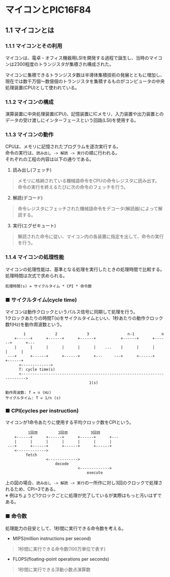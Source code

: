 # マイコンとPIC16F84
## 1.1 マイコンとは
### 1.1.1 マイコンとその利用
マイコンは、電卓・オフィス機器用LSIを開発する過程で誕生し、当時のマイコンは2300程度のトランジスタが集積され構成された。  
  
マイコンに集積できるトランジスタ数は半導体集積技術の発展とともに増加し、現在では数千万個〜数億個のトランジスタを集積するものがコンピュータの中央処理装置(CPU)として使われている。
### 1.1.2 マイコンの構成
演算装置に中央処理装置(CPU)、記憶装置にICメモリ、入力装置や出力装置とのデータの受け渡しにインターフェースという回路(LSI)を使用する。
### 1.1.3 マイコンの動作
CPUは、メモリに記憶されたプログラムを逐次実行する。  
命令の実行は、`読み出し -> 解読 -> 実行`の順に行われる。  
それぞれの工程の内容は以下の通りである。
1. 読み出し(フェッチ)
> メモリに格納されている機械語命令をCPUの命令レジスタに読み出す。  
> 命令の実行を終えるたびに次の命令のフェッチを行う。
2. 解読(デコード)
> 命令レジスタにフェッチされた機械語命令をデコータ(解読器)によって解読する。
3. 実行(エグゼキュート)
> 解読された命令に従い、マイコン内の各装置に指定を出して、命令の実行を行う。

### 1.1.4 マイコンの処理性能
マイコンの処理性能は、基準となる処理を実行したときの処理時間で比較する。  
処理時間は次式で求められる。
```
処理時間(s) = サイクルタイム * CPI * 命令数
```
### ■ サイクルタイム(cycle time)
マイコンは動作クロックというパルス信号に同期して処理を行う。  
1クロックあたりの時間T(s)をサイクルタイムといい、1秒あたりの動作クロック数f(Hz)を動作周波数という。  
```
        1             2             3                 n-1            n
    +------+      +------+      +------+           +------+      +------+      +---
    |      |      |      |      |      |    ...    |      |      |      |      |     
 ---+      +------+      +------+      +---     ---+      +------+      +------+
      <------------->
      T: cycle time(s)
      <------------------------------------------------------------------------>
                                     1(s)
```
```
動作周波数: f = n (Hz)
サイクルタイム: T = 1/n (s)
```
### ■ CPI(cycles per instruction)
マイコンが1命令あたりに使用する平均クロック数をCPIという。
```
          1回目         2回目          3回目
    +------+      +------+      +------+      +---
    |      |      |      |      |      |      |
 ---+      +------+      +------+      +------+
    <------------->
         fetch
                  <------------->
                      decode
                                <------------->
                                    execute
```
上の図の場合、`読み出し -> 解読 -> 実行`の一所作に対し3回のクロックで処理されるため、CPI=3である。  
※ 例はちょうど1クロックごとに処理が完了しているが実際はもっと汚いはずである。
### ■ 命令数
処理能力の目安として、1秒間に実行できる命令数を考える。  
- MIPS(million instructions per second)
> 1秒間に実行できる命令数(100万単位で表す)
- FLOPS(floating-point operations per seconds)
> 1秒間に実行できる浮動小数点演算数
